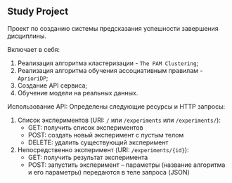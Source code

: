 ## Study Project

Проект по созданию системы предсказания успешности завершения дисциплины.

Включает в себя:
1. Реализация алгоритма кластеризации - `The PAM Clustering`;
2. Реализация алгоритма обучения ассоциативным правилам - `AprioriDP`;
3. Создание API сервиса;
4. Обучение модели на реальных данных.

Использование API:
Определены следующие ресурсы и HTTP запросы:
1.	Список экспериментов (URI: `/` или `/experiments` или `/experiments/`):
	- GET: получить список экспериментов
    - POST: создать новый эксперимент с пустым телом
    - DELETE: удалить существующий эксперимент
2.	Непосредственно эксперимент (URI: `/experiments/{id}`):
    - GET: получить результат эксперимента
    - POST: запустить эксперимент – параметры (название алгоритма и его параметры) передаются в теле запроса (JSON)
